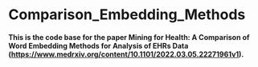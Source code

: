 # Comparison_Embedding_Methods

#### This is the code base for the paper Mining for Health: A Comparison of Word Embedding Methods for Analysis of EHRs Data (https://www.medrxiv.org/content/10.1101/2022.03.05.22271961v1).


